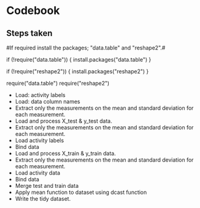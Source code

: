 Codebook
========

Steps taken
----------------
#If required install the packages; "data.table" and "reshape2".#

if (!require("data.table")) {
  install.packages("data.table")
}

if (!require("reshape2")) {
  install.packages("reshape2")
}

require("data.table")
require("reshape2")

* Load: activity labels  
* Load: data column names  
* Extract only the measurements on the mean and standard deviation for each measurement.  
* Load and process X_test & y_test data.  
* Extract only the measurements on the mean and standard deviation for each measurement.  
* Load activity labels  
* Bind data  
* Load and process X_train & y_train data.  
* Extract only the measurements on the mean and standard deviation for each measurement.  
* Load activity data  
* Bind data  
* Merge test and train data  
* Apply mean function to dataset using dcast function  
* Write the tidy dataset.  

